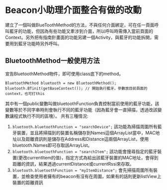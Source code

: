 # Beacon小助理介面整合有做的改動
建立了一個叫做BlueToothMethod的方法，不與任何介面綁定，可在任一頁面呼叫藍牙的功能，但因為有些功能又牽涉到介面，所以呼叫時需傳入當前頁面的Context。另外把有指南針畫面的功能另建一個Activity，與藍牙的功能拆開，需要用到藍牙功能時另外呼叫。

## BluetoothMethod一般使用方法
宣告BluetoothMethod物件，即可使用class底下的method。
```
BluetoothMethod bluetooth = new BluetoothMethod();
bluetooth.BTinit(getBaseContext()); // 開始執行藍牙，參數放目前頁面的context，也可打this
```
其中有一個public變數叫做bluetoothFunction負責控制當前使用的藍牙功能，該變數等於不同字串時則會執行不同的藍牙功能（因為藍牙會一直掃描，透過改該變數讓程式執行不同的區塊）。
共有三種情況:
1. ```bluetooth.bluetoothFunction = "searchDevice";```
該功能為掃描周圍所有藍牙裝置，並且將掃描到的裝置名稱儲存到Names這個ArrayList當中，MAC地址以及距離資訊則是儲存在Address和Distance這兩個ArrayList，使用bluetooth.Names即可存取該ArrayList。
2. ```bluetooth.bluetoothFunction = "searchItem";```
該功能會搜尋指定的藍牙裝置(更改currentItem的值)，指定方式為給出該藍牙裝置的MAC地址，會得到距離的資訊，結果透過currentDistance或currentRssi來存取。
3. ```bluetooth.bluetoothFunction = "myItemDistance";```
會先掃描周圍所有裝置，並檢查使用者擁有的beacon有沒有在周圍，如果有的話則更新listView上裝置的距離資訊